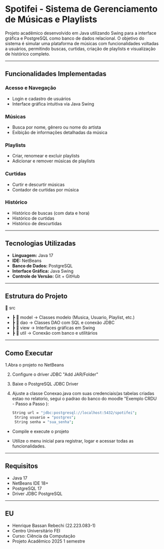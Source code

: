 #  Spotifei - Sistema de Gerenciamento de Músicas e Playlists

Projeto acadêmico desenvolvido em Java utilizando Swing para a interface gráfica e PostgreSQL como banco de dados relacional. O objetivo do sistema é simular uma plataforma de músicas com funcionalidades voltadas a usuários, permitindo buscas, curtidas, criação de playlists e visualização de histórico completo.

---

##  Funcionalidades Implementadas

###  Acesso e Navegação
- Login e cadastro de usuários
- Interface gráfica intuitiva via Java Swing

###  Músicas
- Busca por nome, gênero ou nome do artista
- Exibição de informações detalhadas da música

###  Playlists
- Criar, renomear e excluir playlists
- Adicionar e remover músicas de playlists

###  Curtidas
- Curtir e descurtir músicas
- Contador de curtidas por música

###  Histórico
- Histórico de buscas (com data e hora)
- Histórico de curtidas
- Histórico de descurtidas

---

##  Tecnologias Utilizadas

- **Linguagem:** Java 17
- **IDE:** NetBeans
- **Banco de Dados:** PostgreSQL
- **Interface Gráfica:** Java Swing
- **Controle de Versão:** Git + GitHub

---

##  Estrutura do Projeto

📁 src
- ┣ 📂 model → Classes modelo (Musica, Usuario, Playlist, etc.)
- ┣ 📂 dao → Classes DAO com SQL e conexão JDBC
- ┣ 📂 view → Interfaces gráficas em Swing
- ┣ 📂 util → Conexão com banco e utilitários

---

## Como Executar

1.Abra o projeto no NetBeans

2. Configure o driver JDBC "Add JAR/Folder"

3. Baixe o PostgreSQL JDBC Driver

4. Ajuste a classe Conexao.java com suas credenciais(as tabelas criadas estao no relatorio, segui o padrao do banco do moodle "Exemplo CRDU - Passo a Passo ):
   ```bash
   String url = "jdbc:postgresql://localhost:5432/spotifei";
    String usuario = "postgres";
    String senha = "sua_senha";


- Compile e execute o projeto 

- Utilize o menu inicial para registrar, logar e acessar todas as funcionalidades.

---

##  Requisitos

- Java 17
- NetBeans IDE 18+
- PostgreSQL 17
- Driver JDBC PostgreSQL

---

##  EU

- Henrique Bassan Rebechi (22.223.083-1)
- Centro Universitário FEI
- Curso: Ciência da Computação
- Projeto Acadêmico 2025 1 semestre
  
